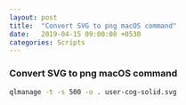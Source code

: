 ```yaml
---
layout: post
title:  "Convert SVG to png macOS command"
date:   2019-04-15 09:00:00 +0530
categories: Scripts
---
```


### Convert SVG to png macOS command

```sh
qlmanage -t -s 500 -o . user-cog-solid.svg
```